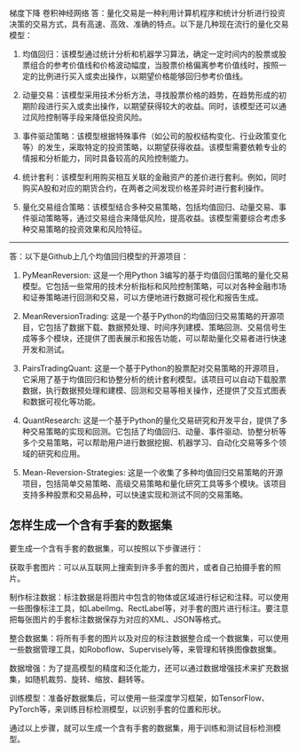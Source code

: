 梯度下降
卷积神经网络
答：量化交易是一种利用计算机程序和统计分析进行投资决策的交易方式，具有高速、高效、准确的特点。以下是几种现在流行的量化交易模型：

1. 均值回归：该模型通过统计分析和机器学习算法，确定一定时间内的股票或股票组合的参考价值线和价格波动幅度，当股票价格偏离参考价值线时，按照一定的比例进行买入或卖出操作，以期望价格能够回归参考价值线。

2. 动量交易：该模型采用技术分析方法，寻找股票价格的趋势，在趋势形成的初期阶段进行买入或卖出操作，以期望获得较大的收益。同时，该模型还可以通过风险控制等手段来降低投资风险。

3. 事件驱动策略：该模型根据特殊事件（如公司的股权结构变化、行业政策变化等）的发生，采取特定的投资策略，以期望获得收益。该模型需要依赖专业的情报和分析能力，同时具备较高的风险控制能力。

4. 统计套利：该模型利用购买相互关联的金融资产的差价进行套利。例如，同时购买A股和对应的期货合约，在两者之间发现价格差异时进行套利操作。

5. 量化交易组合策略：该模型结合多种交易策略，包括均值回归、动量交易、事件驱动策略等，通过交易组合来降低风险，提高收益。该模型需要综合考虑多种交易策略的投资效果和风险特征。
---
答：以下是Github上几个均值回归模型的开源项目：

1. PyMeanReversion: 这是一个用Python 3编写的基于均值回归策略的量化交易模型。它包括一些常用的技术分析指标和风险控制策略，可以对各种金融市场和证券策略进行回测和交易，可以方便地进行数据可视化和报告生成。

2. MeanReversionTrading: 这是一个基于Python的均值回归交易策略的开源项目，它包括了数据下载、数据预处理、时间序列建模、策略回测、交易信号生成等多个模块，还提供了图表展示和报告功能，可以帮助量化交易者进行快速开发和测试。

3. PairsTradingQuant: 这是一个基于Python的股票配对交易策略的开源项目，它采用了基于均值回归和协整分析的统计套利模型。该项目可以自动下载股票数据，执行数据预处理和建模、回测和交易等相关操作，还提供了交互式图表和数据可视化等功能。

4. QuantResearch: 这是一个基于Python的量化交易研究和开发平台，提供了多种交易策略的实现和回测。它包括了均值回归、动量、事件驱动、协整分析等多个交易策略，可以帮助用户进行数据挖掘、机器学习、自动化交易等多个领域的研究和应用。

5. Mean-Reversion-Strategies: 这是一个收集了多种均值回归交易策略的开源项目，包括简单交易策略、高级交易策略和量化研究工具等多个模块。该项目支持多种股票和交易品种，可以快速实现和测试不同的交易策略。

## 怎样生成一个含有手套的数据集

要生成一个含有手套的数据集，可以按照以下步骤进行：

获取手套图片：可以从互联网上搜索到许多手套的图片，或者自己拍摄手套的照片。

制作标注数据：标注数据是将图片中包含的物体或区域进行标记和注释。可以使用一些图像标注工具，如LabelImg、RectLabel等，对手套的图片进行标注。要注意把每张图片的手套标注数据保存为对应的XML、JSON等格式。

整合数据集：将所有手套的图片以及对应的标注数据整合成一个数据集，可以使用一些数据管理工具，如Roboflow、Supervisely等，来管理和转换图像数据集。

数据增强：为了提高模型的精度和泛化能力，还可以通过数据增强技术来扩充数据集，如随机裁剪、旋转、缩放、翻转等。

训练模型：准备好数据集后，可以使用一些深度学习框架，如TensorFlow、PyTorch等，来训练目标检测模型，以识别手套的位置和形状。

通过以上步骤，就可以生成一个含有手套的数据集，用于训练和测试目标检测模型。